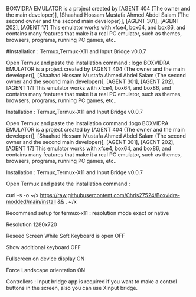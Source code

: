 

BOXVIDRA EMULATOR is a project created by [AGENT 404 (The owner and the main developer)], [Shaahad Hossam Mustafa Ahmed Abdel Salam (The second owner and the second main developer)], [AGENT 301], [AGENT 202], [AGENT 17] This emulator works with xfce4, box64, and box86, and contains many features that make it a real PC emulator, such as themes, browsers, programs, running PC games, etc..

#Installation :
Termux,Termux-X11 and Input Bridge v0.0.7

Open Termux and paste the installation command :
logo
BOXVIDRA EMULATOR is a project created by [AGENT 404 (The owner and the main developer)], [Shaahad Hossam Mustafa Ahmed Abdel Salam (The second owner and the second main developer)], [AGENT 301], [AGENT 202], [AGENT 17] This emulator works with xfce4, box64, and box86, and contains many features that make it a real PC emulator, such as themes, browsers, programs, running PC games, etc..

Installation :
Termux,Termux-X11 and Input Bridge v0.0.7

Open Termux and paste the installation command :logo
BOXVIDRA EMULATOR is a project created by [AGENT 404 (The owner and the main developer)], [Shaahad Hossam Mustafa Ahmed Abdel Salam (The second owner and the second main developer)], [AGENT 301], [AGENT 202], [AGENT 17] This emulator works with xfce4, box64, and box86, and contains many features that make it a real PC emulator, such as themes, browsers, programs, running PC games, etc..

Installation :
Termux,Termux-X11 and Input Bridge v0.0.7

Open Termux and paste the installation command :

curl -s -o ~/x https://raw.githubusercontent.com/Chris27524/Boxvidra-modded/main/install && . ~/x


Recommend setup for termux-x11 :
resolution mode exact or native

Resolution 1280x720

Reseed Screen While Soft Keyboard is open OFF

Show additional keyboard OFF

Fullscreen on device display ON

Force Landscape orientation ON

Controllers :
Input bridge app is required if you want to make a control buttons in the screen, also you can use Xinput bridge.




